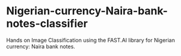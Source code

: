 # Nigerian-currency-Naira-bank-notes-classifier
Hands on Image Classification using the FAST.AI  library for Nigerian currency: Naira bank notes.
